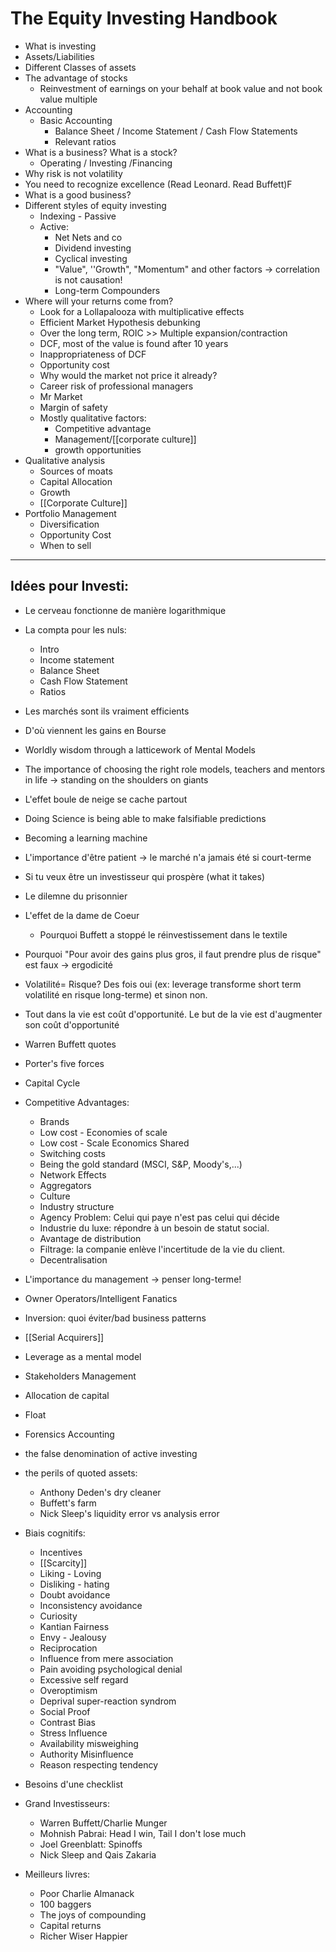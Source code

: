 # The Equity Investing Handbook

- What is investing
- Assets/Liabilities
- Different Classes of assets
- The advantage of stocks
	- Reinvestment of earnings on your behalf at book value and not book value multiple
- Accounting
	- Basic Accounting
		- Balance Sheet / Income Statement / Cash Flow Statements
		- Relevant ratios
- What is a business? What is a stock?
	- Operating / Investing /Financing
- Why risk is not volatility
- You need to recognize excellence (Read Leonard. Read Buffett)F
- What is a good business?
- Different styles of equity investing
	- Indexing - Passive
	- Active:
		- Net Nets and co
		- Dividend investing
		- Cyclical investing
		- "Value", ''Growth", "Momentum" and other factors -> correlation is not causation!
		-  Long-term Compounders
-  Where will your returns come from?	
	-  Look for a Lollapalooza with multiplicative effects
	-  Efficient Market Hypothesis debunking
	-  Over the long term, ROIC >> Multiple expansion/contraction
	-  DCF, most of the value is found after 10 years
	-  Inappropriateness of DCF
	-  Opportunity cost
	-  Why would the market not price it already?
	-  Career risk of professional managers
	-  Mr Market
	-  Margin of safety
	-  Mostly qualitative factors:
		-  Competitive advantage
		-  Management/[[corporate culture]]
		-  growth opportunities
-  Qualitative analysis
	-  Sources of moats
	-  Capital Allocation
	-  Growth
	-  [[Corporate Culture]]
-  Portfolio Management
	-  Diversification
	-  Opportunity Cost
	-  When to sell






---
## Idées pour Investi:

- Le cerveau fonctionne de manière logarithmique
- La compta pour les nuls:
	- Intro
	- Income statement
	- Balance Sheet
	- Cash Flow Statement
	- Ratios

- Les marchés sont ils vraiment efficients
- D'où viennent les gains en Bourse
- Worldly wisdom through a latticework of Mental Models
- The importance of choosing the right role models, teachers and mentors in life -> standing on the shoulders on giants
- L'effet boule de neige se cache partout
- Doing Science is being able to make falsifiable predictions
- Becoming a learning machine
- L'importance d'être patient -> le marché n'a jamais été si court-terme
- Si tu veux être un investisseur qui prospère (what it takes)
- Le dilemne du prisonnier
- L'effet de la dame de Coeur
	- Pourquoi Buffett a stoppé le réinvestissement dans le textile

- Pourquoi "Pour avoir des gains plus gros, il faut prendre plus de risque" est faux -> ergodicité
- Volatilité= Risque? Des fois oui (ex: leverage transforme short term volatilité en risque long-terme) et sinon non.
- Tout dans la vie est coût d'opportunité. Le but de la vie est d'augmenter son coût d'opportunité
- Warren Buffett quotes
- Porter's five forces
- Capital Cycle
- Competitive Advantages:
	- Brands
	- Low cost - Economies of scale
	- Low cost - Scale Economics Shared
	- Switching costs
	- Being the gold standard (MSCI, S&P, Moody's,...)
	- Network Effects
	- Aggregators
	- Culture
	- Industry structure
	- Agency Problem: Celui qui paye n'est pas celui qui décide
	- Industrie du luxe: répondre à un besoin de statut social.
	- Avantage de distribution
	- Filtrage: la companie enlève l'incertitude de la vie du client.
	- Decentralisation
- L'importance du management -> penser long-terme!
- Owner Operators/Intelligent Fanatics
- Inversion: quoi éviter/bad business patterns
- [[Serial Acquirers]]
- Leverage as a mental model

- Stakeholders Management
- Allocation de capital
- Float
- Forensics Accounting
- the false denomination of active investing
- the perils of quoted assets:
	- Anthony Deden's dry cleaner
	- Buffett's farm
	- Nick Sleep's liquidity error vs analysis error

- Biais cognitifs:
	- Incentives
	- [[Scarcity]]
	- Liking - Loving 
	- Disliking - hating
	- Doubt avoidance
	- Inconsistency avoidance
	- Curiosity
	- Kantian Fairness
	- Envy - Jealousy
	- Reciprocation
	- Influence from mere association
	- Pain avoiding psychological denial
	- Excessive self regard
	- Overoptimism
	- Deprival super-reaction syndrom
	- Social Proof
	- Contrast Bias
	- Stress Influence
	- Availability misweighing
	- Authority Misinfluence
	- Reason respecting tendency
- Besoins d'une checklist


- Grand Investisseurs:
	- Warren Buffett/Charlie Munger
	- Mohnish Pabrai: Head I win, Tail I don't lose much
	- Joel Greenblatt: Spinoffs
	- Nick Sleep and Qais Zakaria


- Meilleurs livres:
	- Poor Charlie Almanack
	- 100 baggers
	- The joys of compounding
	- Capital returns
	- Richer Wiser Happier
